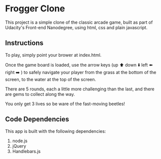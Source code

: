 # Frogger Clone

This project is a simple clone of the classic arcade game, built as part of Udacity's Front-end Nanodegree, using html, css and plain javascript.

## Instructions

To play, simply point your brower at index.html. 

Once the game board is loaded, use the arrow keys (up :arrow_up: down
:arrow_down: left :arrow_left: right :arrow_right: ) to safely navigate your player from the grass at the bottom of the screen, to the water at the top of the screen. 

There are 5 rounds, each a little more challenging than the last, and there are gems to collect along the way.

You only get 3 lives so be ware of the fast-moving beetles!

## Code Dependencies

This app is built with the following dependencies:

1. node.js
2. jQuery
3. Handlebars.js
